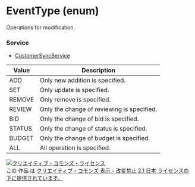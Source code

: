 # EventType (enum)
Operations for modification.
### Service
+ [CustomerSyncService](../services/CustomerSyncService.md)

| Value | Description | 
|---|---|
| ADD| Only new addition is specified. |
| SET| Only update is specified. |
| REMOVE| Only remove is specified. |
| REVIEW| Only the change of reviewing is specified. |
| BID| Only the change of bid is specified. |
| STATUS| Only the change of status is specified. |
| BUDGET| Only the change of budget is specified. |
| ALL| All operation is specified. |
<a rel="license" href="http://creativecommons.org/licenses/by-nd/2.1/jp/"><img alt="クリエイティブ・コモンズ・ライセンス" style="border-width:0" src="https://i.creativecommons.org/l/by-nd/2.1/jp/88x31.png" /></a><br />この 作品 は <a rel="license" href="http://creativecommons.org/licenses/by-nd/2.1/jp/">クリエイティブ・コモンズ 表示 - 改変禁止 2.1 日本 ライセンスの下に提供されています。</a>
